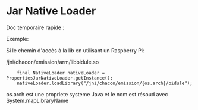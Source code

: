 # Jar Native Loader

Doc temporaire rapide :

Exemple:

Si le chemin d'accès à la lib en utilisant un Raspberry Pi:

/jni/chacon/emission/arm/libbidule.so


		final NativeLoader nativeLoader = PropertiesJarNativeLoader.getInstance();
		nativeLoader.loadLibrary("/jni/chacon/emission/{os.arch}/bidule");
		
os.arch est une propriete systeme Java et le nom est résoud avec System.mapLibraryName
